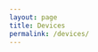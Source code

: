 ```yaml
---
layout: page
title: Devices
permalink: /devices/
---
```

<script type="text/javascript" src="http://st.gsmarena.com/vv/webmasters/search-widget/search-widget.js"></script>
